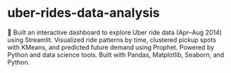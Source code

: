 # uber-rides-data-analysis
🚕 Built an interactive dashboard to explore Uber ride data (Apr–Aug 2014) using Streamlit. Visualized ride patterns by time, clustered pickup spots with KMeans, and predicted future demand using Prophet. Powered by Python and data science tools. Built with Pandas, Matplotlib, Seaborn, and Python.
